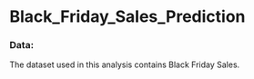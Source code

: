 # Black_Friday_Sales_Prediction


### Data:
The dataset used in this analysis contains Black Friday Sales.
